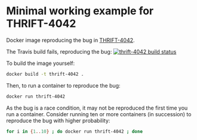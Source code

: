 # Minimal working example for THRIFT-4042

Docker image reproducing the bug in [THRIFT-4042](https://issues.apache.org/jira/browse/THRIFT-4042).

The Travis build fails, reproducing the bug: [![thrift-4042 build status](https://api.travis-ci.org/cjmay/thrift-4042.png?branch=master)](https://travis-ci.org/cjmay/thrift-4042)

To build the image yourself:

```bash
docker build -t thrift-4042 .
```

Then, to run a container to reproduce the bug:

```bash
docker run thrift-4042
```

As the bug is a race condition, it may not be reproduced the first time
you run a container.  Consider running ten or more containers (in
succession) to reproduce the bug with higher probability:

```bash
for i in {1..10} ; do docker run thrift-4042 ; done
```
